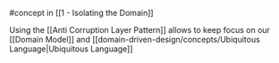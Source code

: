 #concept in [[1 - Isolating the Domain]]

Using the [[Anti Corruption Layer Pattern]] allows to keep focus on our [[Domain Model]] and [[domain-driven-design/concepts/Ubiquitous Language|Ubiquitous Language]]
